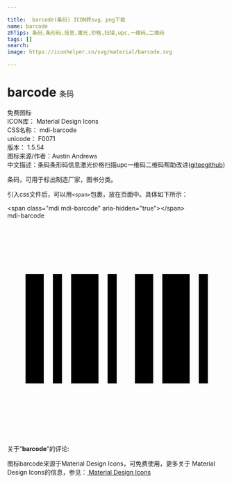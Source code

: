 ```yaml
---

title:  barcode(条码) ICON转svg、png下载
name: barcode
zhTips: 条码,条形码,信息,激光,价格,扫描,upc,一维码,二维码
tags: []
search: 
image: https://iconhelper.cn/svg/material/barcode.svg

---
```


# barcode  <small style="font-size: 60%;font-weight: 100">条码</small>


<div class="detail-page">
<p>
<span><span class="badge-success badge">免费图标</span> </span>
<br/>
<span>
ICON库：
<span class="badge-secondary badge">Material Design Icons</span> 
</span>
<br/>
<span>
CSS名称：
<span class="badge-secondary badge">mdi-barcode</span> 
</span>
<br/>
<span>
unicode：
<span class="badge-secondary badge">F0071</span> 
<copy-btn content='F0071' btn-title=""></copy-btn>
<copy-btn :content='String.fromCodePoint(parseInt("F0071", 16))' btn-title="复制U"></copy-btn>
</span>
<br/>
<span>
版本：
<span class="badge-secondary badge">1.5.54</span> 
</span>
<br/>
<span>图标来源/作者：<span class="badge-light badge">Austin Andrews</span></span> 
<br/>
<span class="zh-detail">中文描述：<span class="badge-primary badge">条码</span><span class="badge-primary badge">条形码</span><span class="badge-primary badge">信息</span><span class="badge-primary badge">激光</span><span class="badge-primary badge">价格</span><span class="badge-primary badge">扫描</span><span class="badge-primary badge">upc</span><span class="badge-primary badge">一维码</span><span class="badge-primary badge">二维码</span><span class="help-link"><span>帮助改进</span>(<a href="https://gitee.com/liuwave/icon-helper/edit/master/json/material/barcode.json" target="_blank" rel="noopener noreferrer">gitee</a><a href="https://github.com/liuwave/icon-helper/edit/master/json/material/barcode.json" target="_blank" rel="noopener noreferrer">github</a></span>)</span><br/>
</p>
</div><div class="description description alert alert-light">条码，可用于标出制造厂家，图书分类。</div>
<div class="alert alert-dark">
  <i class="mdi mdi-barcode mdi-48px"></i>
  <i class="mdi mdi-barcode mdi-36px"></i>
  <i class="mdi mdi-barcode mdi-24px"></i>
  <i class="mdi mdi-barcode mdi-18px"></i>
</div>
<div>
  <p>引入css文件后，可以用<code>&lt;span&gt;</code>包裹，放在页面中。具体如下所示：    
  </p>
  <div class="alert alert-primary" style="font-size: 14px">
    &lt;span class="mdi mdi-barcode" aria-hidden="true"&gt;&lt;/span&gt;
    <copy-btn content='<span class="mdi mdi-barcode" aria-hidden="true"></span>'></copy-btn>
  </div>
  <div class="alert alert-secondary">
    <i class="mdi mdi-barcode"
    style="font-size: 24px"
    aria-hidden="true"></i> mdi-barcode
    <copy-btn content="mdi-barcode" btn-title="复制图标名称"></copy-btn>
  </div>
</div>
<div id="svg" class="svg-wrap">
<svg xmlns="http://www.w3.org/2000/svg" viewBox="0 0 24 24"><path d="M2,6H4V18H2V6M5,6H6V18H5V6M7,6H10V18H7V6M11,6H12V18H11V6M14,6H16V18H14V6M17,6H20V18H17V6M21,6H22V18H21V6Z" /></svg>
</div>
<detail full-name='mdi-barcode'></detail>
<div class="icon-detail__container">
<p>关于“<b>barcode</b>”的评论:</p>
</div>
<Vssue title="关于“barcode”的评论" />    
<div><p>图标barcode来源于Material Design Icons，可免费使用，更多关于 Material Design Icons的信息，参见：<a target="_blank" href="https://iconhelper.cn/material.html"> Material Design Icons</a>
</p></div>
